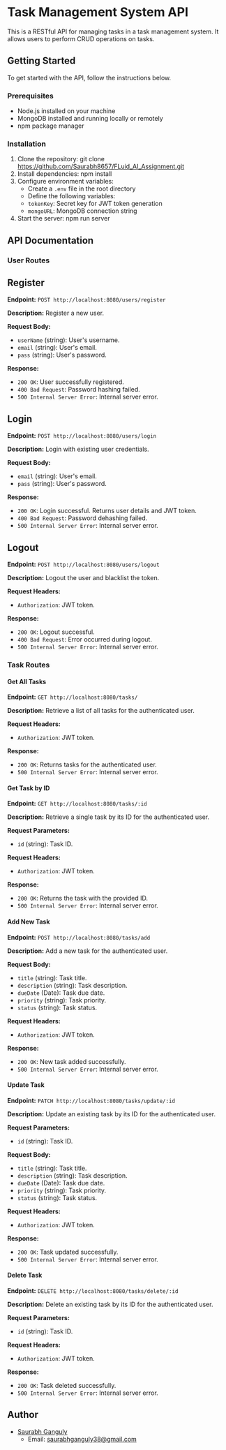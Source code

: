 # Task Management System API

This is a RESTful API for managing tasks in a task management system. It allows users to perform CRUD operations on tasks.

## Getting Started

To get started with the API, follow the instructions below.

### Prerequisites

- Node.js installed on your machine
- MongoDB installed and running locally or remotely
- npm package manager

### Installation

1. Clone the repository: git clone <https://github.com/Saurabh8657/FLuid_AI_Assignment.git>
2. Install dependencies: npm install
3. Configure environment variables:
   - Create a `.env` file in the root directory
   - Define the following variables:
    - `tokenKey`: Secret key for JWT token generation
    - `mongoURL`: MongoDB connection string
4. Start the server: npm run server


## API Documentation

### User Routes

## Register

**Endpoint:** `POST http://localhost:8080/users/register`

**Description:** Register a new user.

**Request Body:**
- `userName` (string): User's username.
- `email` (string): User's email.
- `pass` (string): User's password.

**Response:**
- `200 OK`: User successfully registered.
- `400 Bad Request`: Password hashing failed.
- `500 Internal Server Error`: Internal server error.

## Login

**Endpoint:** `POST http://localhost:8080/users/login`

**Description:** Login with existing user credentials.

**Request Body:**
- `email` (string): User's email.
- `pass` (string): User's password.

**Response:**
- `200 OK`: Login successful. Returns user details and JWT token.
- `400 Bad Request`: Password dehashing failed.
- `500 Internal Server Error`: Internal server error.

## Logout

**Endpoint:** `POST http://localhost:8080/users/logout`

**Description:** Logout the user and blacklist the token.

**Request Headers:**
- `Authorization`: JWT token.

**Response:**
- `200 OK`: Logout successful.
- `400 Bad Request`: Error occurred during logout.
- `500 Internal Server Error`: Internal server error.

### Task Routes

#### Get All Tasks

**Endpoint:** `GET http://localhost:8080/tasks/`

**Description:** Retrieve a list of all tasks for the authenticated user.

**Request Headers:**
- `Authorization`: JWT token.

**Response:**
- `200 OK`: Returns tasks for the authenticated user.
- `500 Internal Server Error`: Internal server error.

#### Get Task by ID

**Endpoint:** `GET http://localhost:8080/tasks/:id`

**Description:** Retrieve a single task by its ID for the authenticated user.

**Request Parameters:**
- `id` (string): Task ID.

**Request Headers:**
- `Authorization`: JWT token.

**Response:**
- `200 OK`: Returns the task with the provided ID.
- `500 Internal Server Error`: Internal server error.

#### Add New Task

**Endpoint:** `POST http://localhost:8080/tasks/add`

**Description:** Add a new task for the authenticated user.

**Request Body:**
- `title` (string): Task title.
- `description` (string): Task description.
- `dueDate` (Date): Task due date.
- `priority` (string): Task priority.
- `status` (string): Task status.

**Request Headers:**
- `Authorization`: JWT token.

**Response:**
- `200 OK`: New task added successfully.
- `500 Internal Server Error`: Internal server error.

#### Update Task

**Endpoint:** `PATCH http://localhost:8080/tasks/update/:id`

**Description:** Update an existing task by its ID for the authenticated user.

**Request Parameters:**
- `id` (string): Task ID.

**Request Body:**
- `title` (string): Task title.
- `description` (string): Task description.
- `dueDate` (Date): Task due date.
- `priority` (string): Task priority.
- `status` (string): Task status.

**Request Headers:**
- `Authorization`: JWT token.

**Response:**
- `200 OK`: Task updated successfully.
- `500 Internal Server Error`: Internal server error.

#### Delete Task

**Endpoint:** `DELETE http://localhost:8080/tasks/delete/:id`

**Description:** Delete an existing task by its ID for the authenticated user.

**Request Parameters:**
- `id` (string): Task ID.

**Request Headers:**
- `Authorization`: JWT token.

**Response:**
- `200 OK`: Task deleted successfully.
- `500 Internal Server Error`: Internal server error.

## Author

- [Saurabh Ganguly](https://saurabh8657.github.io/)
  - Email: saurabhganguly38@gmail.com
